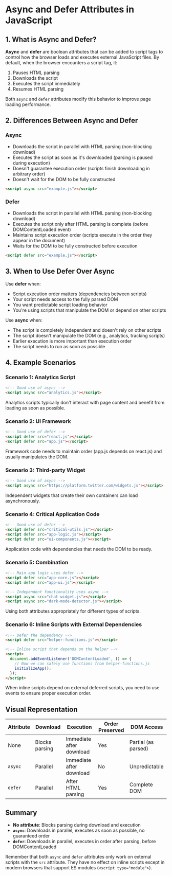 # Async and Defer Attributes in JavaScript

## 1. What is Async and Defer?

**Async** and **defer** are boolean attributes that can be added to script tags to control how the browser loads and executes external JavaScript files. By default, when the browser encounters a script tag, it:

1. Pauses HTML parsing
2. Downloads the script
3. Executes the script immediately
4. Resumes HTML parsing

Both `async` and `defer` attributes modify this behavior to improve page loading performance.

## 2. Differences Between Async and Defer

### Async
- Downloads the script in parallel with HTML parsing (non-blocking download)
- Executes the script as soon as it's downloaded (parsing is paused during execution)
- Doesn't guarantee execution order (scripts finish downloading in arbitrary order)
- Doesn't wait for the DOM to be fully constructed

```html
<script async src="example.js"></script>
```

### Defer
- Downloads the script in parallel with HTML parsing (non-blocking download)
- Executes the script only after HTML parsing is complete (before DOMContentLoaded event)
- Maintains script execution order (scripts execute in the order they appear in the document)
- Waits for the DOM to be fully constructed before execution

```html
<script defer src="example.js"></script>
```

## 3. When to Use Defer Over Async

Use **defer** when:
- Script execution order matters (dependencies between scripts)
- Your script needs access to the fully parsed DOM
- You want predictable script loading behavior
- You're using scripts that manipulate the DOM or depend on other scripts

Use **async** when:
- The script is completely independent and doesn't rely on other scripts
- The script doesn't manipulate the DOM (e.g., analytics, tracking scripts)
- Earlier execution is more important than execution order
- The script needs to run as soon as possible

## 4. Example Scenarios

### Scenario 1: Analytics Script
```html
<!-- Good use of async -->
<script async src="analytics.js"></script>
```
Analytics scripts typically don't interact with page content and benefit from loading as soon as possible.

### Scenario 2: UI Framework
```html
<!-- Good use of defer -->
<script defer src="react.js"></script>
<script defer src="app.js"></script>
```
Framework code needs to maintain order (app.js depends on react.js) and usually manipulates the DOM.

### Scenario 3: Third-party Widget
```html
<!-- Good use of async -->
<script async src="https://platform.twitter.com/widgets.js"></script>
```
Independent widgets that create their own containers can load asynchronously.

### Scenario 4: Critical Application Code
```html
<!-- Good use of defer -->
<script defer src="critical-utils.js"></script>
<script defer src="app-logic.js"></script>
<script defer src="ui-components.js"></script>
```
Application code with dependencies that needs the DOM to be ready.

### Scenario 5: Combination
```html
<!-- Main app logic uses defer -->
<script defer src="app-core.js"></script>
<script defer src="app-ui.js"></script>

<!-- Independent functionality uses async -->
<script async src="chat-widget.js"></script>
<script async src="dark-mode-detector.js"></script>
```
Using both attributes appropriately for different types of scripts.

### Scenario 6: Inline Scripts with External Dependencies
```html
<!-- Defer the dependency -->
<script defer src="helper-functions.js"></script>

<!-- Inline script that depends on the helper -->
<script>
  document.addEventListener('DOMContentLoaded', () => {
    // Now we can safely use functions from helper-functions.js
    initializeApp();
  });
</script>
```
When inline scripts depend on external deferred scripts, you need to use events to ensure proper execution order.

## Visual Representation

| Attribute | Download | Execution | Order Preserved | DOM Access |
|-----------|----------|-----------|----------------|------------|
| None      | Blocks parsing | Immediate after download | Yes | Partial (as parsed) |
| `async`   | Parallel | Immediate after download | No | Unpredictable |
| `defer`   | Parallel | After HTML parsing | Yes | Complete DOM |

## Summary

- **No attribute**: Blocks parsing during download and execution
- **`async`**: Downloads in parallel, executes as soon as possible, no guaranteed order
- **`defer`**: Downloads in parallel, executes in order after parsing, before DOMContentLoaded

Remember that both `async` and `defer` attributes only work on external scripts with the `src` attribute. They have no effect on inline scripts except in modern browsers that support ES modules (`<script type="module">`).
